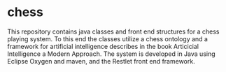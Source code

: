 # chess
This repository contains java classes and front end structures for a chess playing system.
To this end the classes utilize a chess ontology and a framework for artificial intelligence 
describes in the book Articicial Intelligence a Modern  Approach.
The system is developed in Java using Eclipse Oxygen and maven, and the Restlet front end framework.

